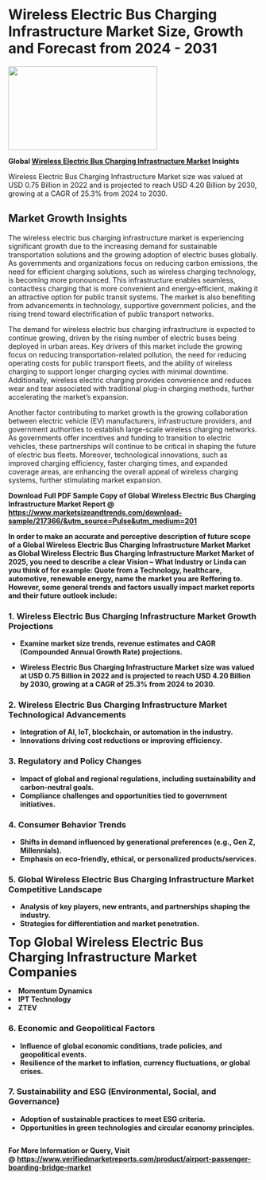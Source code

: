<H1>Wireless Electric Bus Charging Infrastructure Market Size, Growth and Forecast from 2024 - 2031</H1><img class="aligncenter size-medium wp-image-584254" src="https://thirdeyenews.in/wp-content/uploads/2024/09/Global-Market-Research-300x168.jpeg" alt="" width="300" height="168" /><p><strong>Global&nbsp;<a href="https://www.marketsizeandtrends.com/download-sample/217366/&amp;utm_source=Pulse&amp;utm_medium=201">Wireless Electric Bus Charging Infrastructure Market</a> Insights</strong></p><p>Wireless Electric Bus Charging Infrastructure Market size was valued at USD 0.75 Billion in 2022 and is projected to reach USD 4.20 Billion by 2030, growing at a CAGR of 25.3% from 2024 to 2030.</p><p><h2>Market Growth Insights</h2> <p>The wireless electric bus charging infrastructure market is experiencing significant growth due to the increasing demand for sustainable transportation solutions and the growing adoption of electric buses globally. As governments and organizations focus on reducing carbon emissions, the need for efficient charging solutions, such as wireless charging technology, is becoming more pronounced. This infrastructure enables seamless, contactless charging that is more convenient and energy-efficient, making it an attractive option for public transit systems. The market is also benefiting from advancements in technology, supportive government policies, and the rising trend toward electrification of public transport networks.</p> <p><strong></strong></p> <p>The demand for wireless electric bus charging infrastructure is expected to continue growing, driven by the rising number of electric buses being deployed in urban areas. Key drivers of this market include the growing focus on reducing transportation-related pollution, the need for reducing operating costs for public transport fleets, and the ability of wireless charging to support longer charging cycles with minimal downtime. Additionally, wireless electric charging provides convenience and reduces wear and tear associated with traditional plug-in charging methods, further accelerating the market’s expansion.</p> <p>Another factor contributing to market growth is the growing collaboration between electric vehicle (EV) manufacturers, infrastructure providers, and government authorities to establish large-scale wireless charging networks. As governments offer incentives and funding to transition to electric vehicles, these partnerships will continue to be critical in shaping the future of electric bus fleets. Moreover, technological innovations, such as improved charging efficiency, faster charging times, and expanded coverage areas, are enhancing the overall appeal of wireless charging systems, further stimulating market expansion.</p> <p><strong></p><p><span class=""><strong>Download Full PDF Sample Copy of Global Wireless Electric Bus Charging Infrastructure Market Report</strong> @ <a href="https://www.marketsizeandtrends.com/download-sample/217366/&amp;utm_source=Pulse&amp;utm_medium=201" target="_blank">https://www.marketsizeandtrends.com/download-sample/217366/&amp;utm_source=Pulse&amp;utm_medium=201</a></span></p><p>In order to make an accurate and perceptive description of future scope of a Global&nbsp;Wireless Electric Bus Charging Infrastructure Market Market as Global&nbsp;Wireless Electric Bus Charging Infrastructure Market Market of 2025, you need to describe a clear Vision &ndash; What Industry or Linda can you think of for example: Quote from a Technology, healthcare, automotive, renewable energy, name the market you are Reffering to. However, some general trends and factors usually impact market reports and their future outlook include:</p><h3>1.&nbsp;<strong>Wireless Electric Bus Charging Infrastructure Market Growth Projections</strong></h3><ul><li>Examine market size trends, revenue estimates and CAGR (Compounded Annual Growth Rate) projections.</li><li><p>Wireless Electric Bus Charging Infrastructure Market size was valued at USD 0.75 Billion in 2022 and is projected to reach USD 4.20 Billion by 2030, growing at a CAGR of 25.3% from 2024 to 2030.</p></li></ul><h3>2.&nbsp;<strong>Wireless Electric Bus Charging Infrastructure Market Technological Advancements</strong></h3><ul><li>Integration of AI, IoT, blockchain, or automation in the industry.</li><li>Innovations driving cost reductions or improving efficiency.</li></ul><h3>3.&nbsp;<strong>Regulatory and Policy Changes</strong></h3><ul><li>Impact of global and regional regulations, including sustainability and carbon-neutral goals.</li><li>Compliance challenges and opportunities tied to government initiatives.</li></ul><h3>4.&nbsp;<strong>Consumer Behavior Trends</strong></h3><ul><li>Shifts in demand influenced by generational preferences (e.g., Gen Z, Millennials).</li><li>Emphasis on eco-friendly, ethical, or personalized products/services.</li></ul><h3>5.&nbsp;<strong>Global Wireless Electric Bus Charging Infrastructure Market Competitive Landscape</strong></h3><ul><li>Analysis of key players, new entrants, and partnerships shaping the industry.</li><li>Strategies for differentiation and market penetration.</li></ul><p data-pm-slice="1 1 []"><span style="color: inherit; font-family: inherit; font-size: 25px;">Top Global Wireless Electric Bus Charging Infrastructure Market Companies</span></p><div class="" data-test-id=""><p><li>Momentum Dynamics</li><li> IPT Technology</li><li> ZTEV</li></p></div><h3>6.&nbsp;<strong>Economic and Geopolitical Factors</strong></h3><ul><li>Influence of global economic conditions, trade policies, and geopolitical events.</li><li>Resilience of the market to inflation, currency fluctuations, or global crises.</li></ul><h3>7.&nbsp;<strong>Sustainability and ESG (Environmental, Social, and Governance)</strong></h3><ul><li>Adoption of sustainable practices to meet ESG criteria.</li><li>Opportunities in green technologies and circular economy principles.</li></ul><h2><strong style="font-size: 14px;">For More Information or Query, Visit @&nbsp;</strong><a style="background-color: #ffffff; font-size: 14px;" href="https://www.marketsizeandtrends.com/report/wireless-electric-bus-charging-infrastructure-market/" target="_blank">https://www.verifiedmarketreports.com/product/airport-passenger-boarding-bridge-market</a></h2>